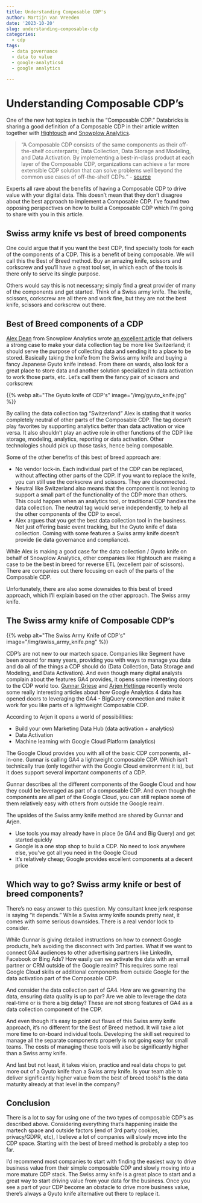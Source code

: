 ```yaml
---
title: Understanding Composable CDP's
author: Martijn van Vreeden
date: '2023-10-20'
slug: understanding-composable-cdp
categories:
  - cdp
tags:
  - data governance
  - data to value
  - google-analytics4
  - google analytics

---
```


# Understanding Composable CDP’s

One of the new hot topics in tech is the “Composable CDP.” Databricks is sharing a good definition of a Composable CDP in their article written together with [Hightouch](hightouch.com) and [Snowplow Analytics](https://snowplow.io/).

> “A Composable CDP consists of the same components as their off-the-shelf counterparts; Data Collection, Data Storage and Modeling, and Data Activation. By implementing a best-in-class product at each layer of the Composable CDP, organizations can achieve a far more extensible CDP solution that can solve problems well beyond the common use cases of off-the-shelf CDPs.” - [source](https://www.databricks.com/blog/2022/06/24/the-emergence-of-the-composable-customer-data-platform.html)

Experts all rave about the benefits of having a Composable CDP to drive value with your digital data. This doesn’t mean that they don’t disagree about the best approach to implement a Composable CDP. I’ve found two opposing perspectives on how to build a Composable CDP which I’m going to share with you in this article.

## Swiss army knife vs best of breed components

One could argue that if you want the best CDP, find specialty tools for each of the components of a CDP. This is a benefit of being composable. We will call this the Best of Breed method. Buy an amazing knife, scissors and corkscrew and you’ll have a great tool set, in which each of the tools is there only to serve its single purpose.

Others would say this is not necessary; simply find a great provider of many of the components and get started. Think of a Swiss army knife. The knife, scissors, corkscrew are all there and work fine, but they are not the best knife, scissors and corkscrew out there.

## Best of Breed components of a CDP

[Alex Dean](https://www.linkedin.com/in/alexdean/) from Snowplow Analytics wrote [an excellent article](https://sourceoftruth.substack.com/i/137891097/towards-switzerland-non-negotiables-for-your-primary-tag) that delivers a strong case to make your data collection tag be more like Switzerland; it should serve the purpose of collecting data and sending it to a place to be stored. Basically taking the knife from the Swiss army knife and buying a fancy Japanese Gyuto knife instead. From there on wards, also look for a great place to store data and another solution specialized in data activation to work those parts, etc. Let’s call them the fancy pair of scissors and corkscrew.

{{% webp alt="The Gyuto knife of CDP's" image="/img/gyuto_knife.jpg" %}}

By calling the data collection tag “Switzerland” Alex is stating that it works completely neutral of other parts of the Composable CDP. The tag doesn’t play favorites by supporting analytics better than data activation or vice versa. It also shouldn’t play an active role in other functions of the CDP like storage, modeling, analytics, reporting or data activation. Other technologies should pick up those tasks, hence being composable.

Some of the other benefits of this best of breed approach are:
- No vendor lock-in. Each individual part of the CDP can be replaced, without affecting other parts of the CDP. If you want to replace the knife, you can still use the corkscrew and scissors. They are disconnected.
- Neutral like Switzerland also means that the component is not leaning to support a small part of the functionality of the CDP more than others. This could happen when an analytics tool, or traditional CDP handles the data collection. The neutral tag would serve independently, to help all the other components of the CDP to excel.
- Alex argues that you get the best data collection tool in the business. Not just offering basic event tracking, but the Gyuto knife of data collection. Coming with some features a Swiss army knife doesn’t provide (ie data governance and compliance).

While Alex is making a good case for the data collection / Gyuto knife on behalf of Snowplow Analytics, other companies like Hightouch are making a case to be the best in breed for reverse ETL (excellent pair of scissors). There are companies out there focusing on each of the parts of the Composable CDP.

Unfortunately, there are also some downsides to this best of breed approach, which I’ll explain based on the other approach. The Swiss army knife.

## The Swiss army knife of Composable CDP’s

{{% webp alt="The Swiss Army Knife of CDP's" image="/img/swiss_army_knife.png" %}}

CDP’s are not new to our martech space. Companies like Segment have been around for many years, providing you with ways to manage you data and do all of the things a CDP should do (Data Collection, Data Storage and Modeling, and Data Activation). And even though many digital analysts complain about the features GA4 provides, it opens some interesting doors to the CDP world too. [Gunnar Griese](https://gunnargriese.com/posts/ga4-the-cdp-you-didnt-know-you-had/) and [Arjen Hettinga](https://turntwo.com/article/the-new-engine-of-google-analytics-4-four-powerful-examples) recently wrote some really interesting articles about how Google Analytics 4 data has opened doors to leveraging the GA4 - BigQuery connection and make it work for you like parts of a lightweight Composable CDP.

According to Arjen it opens a world of possibilities:
- Build your own Marketing Data Hub (data activation + analytics)
- Data Activation
- Machine learning with Google Cloud Platform (analytics)

The Google Cloud provides you with all of the basic CDP components, all-in-one.
Gunnar is calling GA4 a lightweight composable CDP. Which isn’t technically true (only together with the Google Cloud environment it is), but it does support several important components of a CDP.

Gunnar describes all the different components of the Google Cloud and how they could be leveraged as part of a composable CDP. And even though the components are all part of the Google Cloud, you can still replace some of them relatively easy with others from outside the Google realm.

The upsides of the Swiss army knife method are shared by Gunnar and Arjen.
- Use tools you may already have in place (ie GA4 and Big Query) and get started quickly
- Google is a one stop shop to build a CDP. No need to look anywhere else, you’ve got all you need in the Google Cloud
- It’s relatively cheap; Google provides excellent components at a decent price

## Which way to go? Swiss army knife or best of breed components?

There’s no easy answer to this question. My consultant knee jerk response is saying “it depends.”
While a Swiss army knife sounds pretty neat, it comes with some serious downsides. There is a real vendor lock to consider.

While Gunnar is giving detailed instructions on how to connect Google products, he’s avoiding the disconnect with 3rd parties.
What if we want to connect GA4 audiences to other advertising partners like LinkedIn, Facebook or Bing Ads? How easily can we activate the data with an email partner or CRM outside of the Google realm? This requires some real Google Cloud skills or additional components from outside Google for the data activation part of the Composable CDP.

And consider the data collection part of GA4. How are we governing the data, ensuring data quality is up to par? Are we able to leverage the data real-time or is there a big delay? These are not strong features of GA4 as a data collection component of the CDP.

And even though it’s easy to point out flaws of this Swiss army knife approach, it’s no different for the Best of Breed method. It will take a lot more time to on-board individual tools. Developing the skill set required to manage all the separate components properly is not going easy for small teams. The costs of managing these tools will also be significantly higher than a Swiss army knife.

And last but not least, it takes vision, practice and real data chops to get more out of a Gyuto knife than a Swiss army knife. Is your team able to deliver significantly higher value from the best of breed tools? Is the data maturity already at that level in the company?

## Conclusion

There is a lot to say for using one of the two types of composable CDP’s as described above. Considering everything that’s happening inside the martech space and outside factors (end of 3rd party cookies, privacy/GDPR, etc), I believe a lot of companies will slowly move into the CDP space. Starting with the best of breed method is probably a step too far.

I’d recommend most companies to start with finding the easiest way to drive business value from their simple composable CDP and slowly moving into a more mature CDP stack. The Swiss army knife is a great place to start and a great way to start driving value from your data for the business. Once you see a part of your CDP become an obstacle to drive more business value, there’s always a Gyuto knife alternative out there to replace it.
